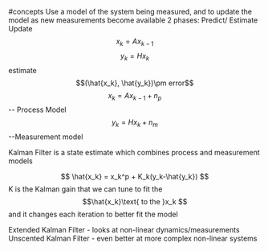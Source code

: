 #concepts 
Use a model of the system being measured, and to update the model as new measurements become available
2 phases:
	Predict/ Estimate
	Update
$$x_k = Ax_{k-1} $$
$$y_k=Hx_k $$
estimate $$(\hat{x_k}, \hat{y_k})\pm error$$ $$ x_k = Ax_{k-1} + n_p $$ -- Process Model
$$ y_k = Hx_k +n_m $$ --Measurement model

Kalman Filter is a state estimate which combines process and measurement models

$$ \hat{x_k} = x_k^p + K_k(y_k-\hat{y_k}) $$
K is the Kalman gain that we can tune to fit the $$\hat{x_k}\text{ to the }x_k $$ and it changes each iteration to better fit the model

Extended Kalman Filter - looks at non-linear dynamics/measurements
Unscented Kalman Filter - even better at more complex non-linear systems

